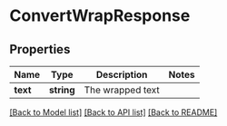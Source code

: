 # ConvertWrapResponse

## Properties
Name | Type | Description | Notes
------------ | ------------- | ------------- | -------------
**text** | **string** | The wrapped text | 

[[Back to Model list]](../README.md#documentation-for-models) [[Back to API list]](../README.md#documentation-for-api-endpoints) [[Back to README]](../README.md)


